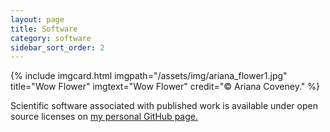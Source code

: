 ```yaml
---
layout: page
title: Software
category: software
sidebar_sort_order: 2
---
```



{% include imgcard.html imgpath="/assets/img/ariana_flower1.jpg" title="Wow Flower" imgtext="Wow Flower" credit="&copy; Ariana Coveney." %}

Scientific software associated with published work is available
under open source licenses on [my personal GitHub page.](https://github.com/Charles-Fieseler)
